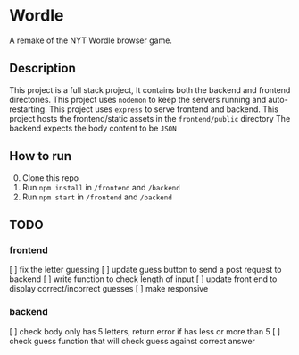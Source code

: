# Wordle
A remake of the NYT Wordle browser game.

## Description
This project is a full stack project, It contains both the backend and frontend directories.
This project uses `nodemon` to keep the servers running and auto-restarting. 
This project uses `express` to serve frontend and backend.
This project hosts the frontend/static assets in the `frontend/public` directory
The backend expects the body content to be `JSON`

## How to run
0. Clone this repo
1. Run `npm install` in `/frontend` and `/backend`
2. Run `npm start` in `/frontend` and `/backend`

## TODO
### frontend
[ ] fix the letter guessing
[ ] update guess button to send a post request to backend
[ ] write function to check length of input
[ ] update front end to display correct/incorrect guesses
[ ] make responsive
### backend
[ ] check body only has 5 letters, return error if has less or more than 5
[ ] check guess function that will check guess against correct answer